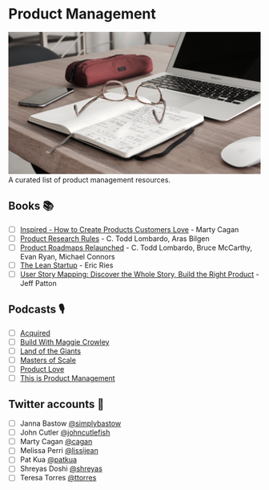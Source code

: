 # Product Management
![Banner](banner.jpg)
A curated list of product management resources.

## Books 📚
 - [ ] [Inspired - How to Create Products Customers Love](https://www.amazon.com/Inspired-Create-Products-Customers-Love/dp/0981690408) - Marty Cagan
 - [ ] [Product Research Rules](https://www.oreilly.com/library/view/product-research-rules/9781492049463/) - C. Todd Lombardo, Aras Bilgen
 - [ ] [Product Roadmaps Relaunched](https://www.oreilly.com/library/view/product-roadmaps-relaunched/9781491971710/) - C. Todd Lombardo, Bruce McCarthy, Evan Ryan, Michael Connors
 - [ ] [The Lean Startup](https://www.amazon.com/Lean-Startup-Entrepreneurs-Continuous-Innovation/dp/0307887898) - Eric Ries
 - [ ] [User Story Mapping: Discover the Whole Story, Build the Right Product](https://www.amazon.com/User-Story-Mapping-Discover-Product/dp/1491904909/ref=as_sl_pc_qf_sp_asin_til?tag=jefpatass-20&linkCode=w00&linkId=NX2UXYQEFAANOFPO&creativeASIN=1491904909) - Jeff Patton
 
## Podcasts 🎙️
 - [ ] [Acquired](https://www.acquired.fm/)
 - [ ] [Build With Maggie Crowley](https://podcasts.apple.com/us/podcast/build-with-maggie-crowley/id1445050691)
 - [ ] [Land of the Giants](https://www.vox.com/land-of-the-giants-podcast)
 - [ ] [Masters of Scale](https://itunes.apple.com/us/podcast/masters-of-scale-with-reid-hoffman/id1227971746?mt=2)
 - [ ] [Product Love](https://podcasts.apple.com/us/podcast/product-love/id1343610309)
 - [ ] [This is Product Management](https://podcasts.apple.com/us/podcast/this-is-product-management/id975284403)

## Twitter accounts 📱 
 - [ ] Janna Bastow [@simplybastow](https://twitter.com/simplybastow)
 - [ ] John Cutler [@johncutlefish](https://twitter.com/johncutlefish)
 - [ ] Marty Cagan [@cagan](https://twitter.com/cagan)
 - [ ] Melissa Perri [@lissijean](https://twitter.com/lissijean)
 - [ ] Pat Kua [@patkua](https://twitter.com/patkua)
 - [ ] Shreyas Doshi [@shreyas](https://twitter.com/shreyas)
 - [ ] Teresa Torres [@ttorres](https://twitter.com/ttorres)
